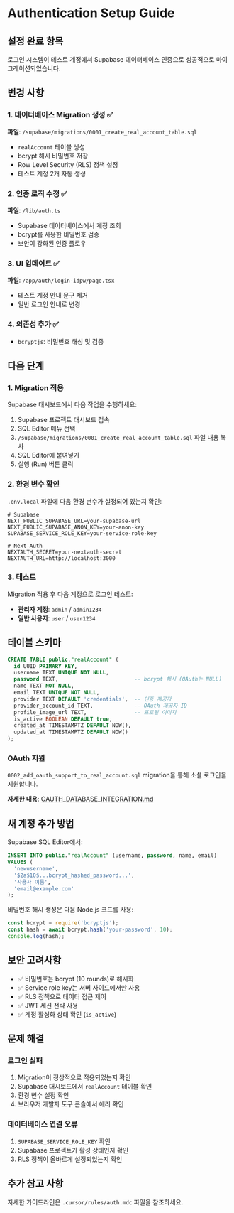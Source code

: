 # Authentication Setup Guide

## 설정 완료 항목

로그인 시스템이 테스트 계정에서 Supabase 데이터베이스 인증으로 성공적으로 마이그레이션되었습니다.

## 변경 사항

### 1. 데이터베이스 Migration 생성 ✅

**파일**: `/supabase/migrations/0001_create_real_account_table.sql`

- `realAccount` 테이블 생성
- bcrypt 해시 비밀번호 저장
- Row Level Security (RLS) 정책 설정
- 테스트 계정 2개 자동 생성

### 2. 인증 로직 수정 ✅

**파일**: `/lib/auth.ts`

- Supabase 데이터베이스에서 계정 조회
- bcrypt를 사용한 비밀번호 검증
- 보안이 강화된 인증 플로우

### 3. UI 업데이트 ✅

**파일**: `/app/auth/login-idpw/page.tsx`

- 테스트 계정 안내 문구 제거
- 일반 로그인 안내로 변경

### 4. 의존성 추가 ✅

- `bcryptjs`: 비밀번호 해싱 및 검증

## 다음 단계

### 1. Migration 적용

Supabase 대시보드에서 다음 작업을 수행하세요:

1. Supabase 프로젝트 대시보드 접속
2. SQL Editor 메뉴 선택
3. `/supabase/migrations/0001_create_real_account_table.sql` 파일 내용 복사
4. SQL Editor에 붙여넣기
5. 실행 (Run) 버튼 클릭

### 2. 환경 변수 확인

`.env.local` 파일에 다음 환경 변수가 설정되어 있는지 확인:

```env
# Supabase
NEXT_PUBLIC_SUPABASE_URL=your-supabase-url
NEXT_PUBLIC_SUPABASE_ANON_KEY=your-anon-key
SUPABASE_SERVICE_ROLE_KEY=your-service-role-key

# Next-Auth
NEXTAUTH_SECRET=your-nextauth-secret
NEXTAUTH_URL=http://localhost:3000
```

### 3. 테스트

Migration 적용 후 다음 계정으로 로그인 테스트:

- **관리자 계정**: `admin` / `admin1234`
- **일반 사용자**: `user` / `user1234`

## 테이블 스키마

```sql
CREATE TABLE public."realAccount" (
  id UUID PRIMARY KEY,
  username TEXT UNIQUE NOT NULL,
  password TEXT,                        -- bcrypt 해시 (OAuth는 NULL)
  name TEXT NOT NULL,
  email TEXT UNIQUE NOT NULL,
  provider TEXT DEFAULT 'credentials',  -- 인증 제공자
  provider_account_id TEXT,             -- OAuth 제공자 ID
  profile_image_url TEXT,               -- 프로필 이미지
  is_active BOOLEAN DEFAULT true,
  created_at TIMESTAMPTZ DEFAULT NOW(),
  updated_at TIMESTAMPTZ DEFAULT NOW()
);
```

### OAuth 지원

`0002_add_oauth_support_to_real_account.sql` migration을 통해 소셜 로그인을 지원합니다.

**자세한 내용**: [OAUTH_DATABASE_INTEGRATION.md](./OAUTH_DATABASE_INTEGRATION.md)

## 새 계정 추가 방법

Supabase SQL Editor에서:

```sql
INSERT INTO public."realAccount" (username, password, name, email) 
VALUES (
  'newusername', 
  '$2a$10$...bcrypt_hashed_password...', 
  '사용자 이름', 
  'email@example.com'
);
```

비밀번호 해시 생성은 다음 Node.js 코드를 사용:

```javascript
const bcrypt = require('bcryptjs');
const hash = await bcrypt.hash('your-password', 10);
console.log(hash);
```

## 보안 고려사항

- ✅ 비밀번호는 bcrypt (10 rounds)로 해시화
- ✅ Service role key는 서버 사이드에서만 사용
- ✅ RLS 정책으로 데이터 접근 제어
- ✅ JWT 세션 전략 사용
- ✅ 계정 활성화 상태 확인 (`is_active`)

## 문제 해결

### 로그인 실패

1. Migration이 정상적으로 적용되었는지 확인
2. Supabase 대시보드에서 `realAccount` 테이블 확인
3. 환경 변수 설정 확인
4. 브라우저 개발자 도구 콘솔에서 에러 확인

### 데이터베이스 연결 오류

1. `SUPABASE_SERVICE_ROLE_KEY` 확인
2. Supabase 프로젝트가 활성 상태인지 확인
3. RLS 정책이 올바르게 설정되었는지 확인

## 추가 참고 사항

자세한 가이드라인은 `.cursor/rules/auth.mdc` 파일을 참조하세요.

